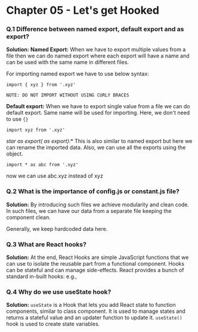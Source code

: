 # Chapter 05 - Let's get Hooked

### Q.1 Difference between named export, default export and as export?
**Solution:** 
**Named Export:** When we have to export multiple values from a file then we can do named export where each export will have a name and can be used with the same name in different files. 

For importing named export we have to use below syntax:
```
import { xyz } from '.xyz'
```

`NOTE: DO NOT IMPORT WITHOUT USING CURLY BRACES`

**Default export:** When we have to export single value from a file we can do default export. Same name will be used for importing. Here, we don't need to use `{}`
```
import xyz from '.xyz'
```
**star as export(* as export):** This is also similar to named export but here we can rename the imported data. Also, we can use all the exports using the object.
```
import * as abc from '.xyz'
```
now we can use abc.xyz instead of xyz

### Q.2 What is the importance of config.js or constant.js file?
**Solution:** By introducing such files we achieve modularity and clean code. In such files, we can have our data from a separate file keeping the component clean. 

Generally, we keep hardcoded data here.

### Q.3 What are React hooks?
**Solution:** At the end, React Hooks are simple JavaScript functions that we can use to isolate the reusable part from a functional component. Hooks can be stateful and can manage side-effects. React provides a bunch of standard in-built hooks: e.g.,

### Q.4 Why do we use useState hook?
**Solution:** `useState` is a Hook that lets you add React state to function components, similar to class component. It is used to manage states and returns a stateful value and an updater function to update it.
`useState()` hook is used to create state variables.